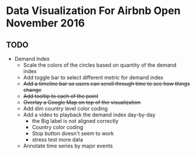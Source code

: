 # Data Visualization For Airbnb Open November 2016

## TODO

* Demand Index
    * Scale the colors of the circles based on quantity of the demand index
    * Add toggle bar to select different metric for demand index
    * ~~Add a timeline bar so users can scroll through time to see how things change~~
    * ~~Add tooltip to each of the point~~
    * ~~Overlay a Google Map on top of the visualization~~
    * Add dim country level color coding
    * Add a video to playback the demand index day-by-day
        * the Big label is not aligned correctly
        * Country color coding 
        * Stop button doesn't seem to work
        * stress test more data
    * Annotate time series by major events
